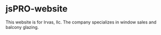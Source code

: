 # jsPRO-website
This website is for Irvas, llc. The company specializes in window sales and balcony glazing.
